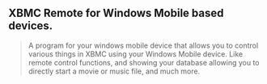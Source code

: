 ## XBMC Remote for Windows Mobile based devices. ##
> A program for your windows mobile device that allows you to control various things in XBMC using your Windows Mobile device.
> Like remote control functions, and showing your database allowing you to directly start a movie or music file, and much more.